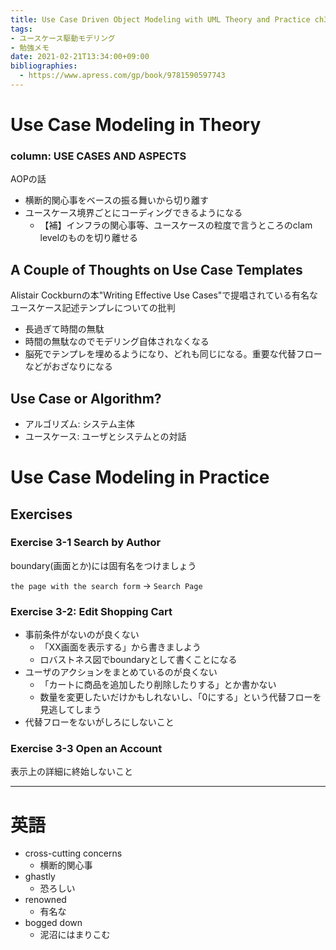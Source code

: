 ```yaml
---
title: Use Case Driven Object Modeling with UML Theory and Practice ch3. Use Case Modeling (2/2)
tags:
- ユースケース駆動モデリング
- 勉強メモ
date: 2021-02-21T13:34:00+09:00
bibliographies: 
  - https://www.apress.com/gp/book/9781590597743
---
```


# Use Case Modeling in Theory #

### column: USE CASES AND ASPECTS ###

AOPの話

- 横断的関心事をベースの振る舞いから切り離す
- ユースケース境界ごとにコーディングできるようになる
  - 【補】インフラの関心事等、ユースケースの粒度で言うところのclam levelのものを切り離せる

## A Couple of Thoughts on Use Case Templates ##

Alistair Cockburnの本"Writing Effective Use Cases"で提唱されている有名なユースケース記述テンプレについての批判

- 長過ぎて時間の無駄
- 時間の無駄なのでモデリング自体されなくなる
- 脳死でテンプレを埋めるようになり、どれも同じになる。重要な代替フローなどがおざなりになる


## Use Case or Algorithm? ##

- アルゴリズム: システム主体
- ユースケース: ユーザとシステムとの対話


# Use Case Modeling in Practice #

## Exercises ##

### Exercise 3-1 Search by Author ###

boundary(画面とか)には固有名をつけましょう

`the page with the search form` -> `Search Page`


### Exercise 3-2: Edit Shopping Cart ###

- 事前条件がないのが良くない
  - 「XX画面を表示する」から書きましよう
  - ロバストネス図でboundaryとして書くことになる
- ユーザのアクションをまとめているのが良くない
  - 「カートに商品を追加したり削除したりする」とか書かない
  - 数量を変更したいだけかもしれないし、「0にする」という代替フローを見逃してしまう
- 代替フローをないがしろにしないこと


### Exercise 3-3 Open an Account ###

表示上の詳細に終始しないこと


----------------------------------------

# 英語 #

- cross-cutting concerns
  - 横断的関心事
- ghastly
  - 恐ろしい
- renowned
  - 有名な
- bogged down
  - 泥沼にはまりこむ
